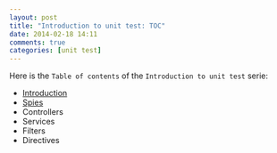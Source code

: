 ```yaml
---
layout: post
title: "Introduction to unit test: TOC"
date: 2014-02-18 14:11
comments: true
categories: [unit test]
---
```


Here is the `Table of contents` of the `Introduction to unit test` serie:

* [Introduction](/blog/2014/02/introduction-to-unit-test-introduction)
* [Spies](/blog/2014/03/introduction-to-unit-test-spies)
* Controllers
* Services
* Filters
* Directives